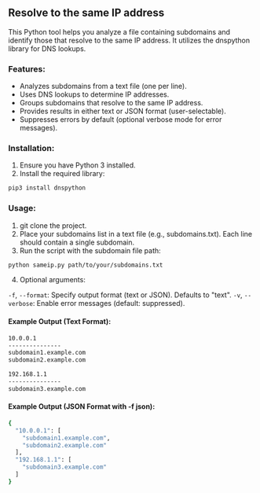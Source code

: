 ##  Resolve to the same IP address
This Python tool helps you analyze a file containing subdomains and identify those that resolve to the same IP address. It utilizes the dnspython library for DNS lookups.

### Features:

- Analyzes subdomains from a text file (one per line).
- Uses DNS lookups to determine IP addresses.
- Groups subdomains that resolve to the same IP address.
- Provides results in either text or JSON format (user-selectable).
- Suppresses errors by default (optional verbose mode for error messages).
  
### Installation:
1. Ensure you have Python 3 installed.
2. Install the required library:
```bash
pip3 install dnspython
```
### Usage:
1. git clone the project.
2. Place your subdomains list in a text file (e.g., subdomains.txt). Each line should contain a single subdomain.
3. Run the script with the subdomain file path:
```bash
python sameip.py path/to/your/subdomains.txt
```
4. Optional arguments:

`-f`, `--format`: Specify output format (text or JSON). Defaults to "text".
`-v`, `--verbose`: Enable error messages (default: suppressed).

#### Example Output (Text Format):
```bash
10.0.0.1
---------------
subdomain1.example.com
subdomain2.example.com

192.168.1.1
---------------
subdomain3.example.com
```
#### Example Output (JSON Format with -f json):
```bash
{
  "10.0.0.1": [
    "subdomain1.example.com",
    "subdomain2.example.com"
  ],
  "192.168.1.1": [
    "subdomain3.example.com"
  ]
}
```

